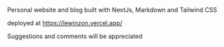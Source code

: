Personal website and blog built with NextJs, Markdown and Tailwind CSS

deployed at https://lewinzon.vercel.app/

Suggestions and comments will be appreciated
